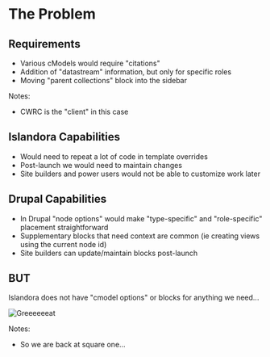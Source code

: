 # The Problem


## Requirements

- Various cModels would require "citations"
- Addition of "datastream" information, but only for specific roles
- Moving "parent collections" block into the sidebar

Notes:

- CWRC is the "client" in this case


## Islandora Capabilities

- Would need to repeat a lot of code in template overrides
- Post-launch we would need to maintain changes
- Site builders and power users would not be able to customize work later


## Drupal Capabilities

- In Drupal "node options" would make "type-specific" and "role-specific" placement straightforward
- Supplementary blocks that need context are common (ie creating views using
the current node id)
- Site builders can update/maintain blocks post-launch


## BUT

Islandora does not have "cmodel options" or blocks for anything we need...

![Greeeeeeat](https://m.popkey.co/dbbfe4/q03EG.gif)

Notes:

- So we are back at square one...
